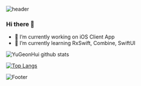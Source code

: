 ![header](https://capsule-render.vercel.app/api?type=wave&color=auto&height=300&section=header&text=YuGeonHui%20GitHub&fontSize=85)
### Hi there 👋
- 🔭 I’m currently working on iOS Client App
- 🌱 I’m currently learning RxSwift, Combine, SwiftUI

![YuGeonHui github stats](https://github-readme-stats.vercel.app/api?username=YuGeonHui&show_icons=true)

[![Top Langs](https://github-readme-stats.vercel.app/api/top-langs/?username=YuGeonHui)](https://github.com/YuGeonHui/github-readme-stats)

![Footer](https://capsule-render.vercel.app/api?type=waving&color=auto&height=200&section=footer)
